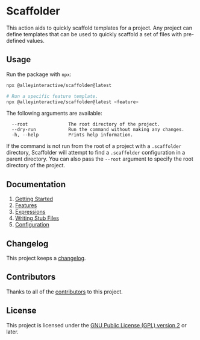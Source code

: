 # Scaffolder

This action aids to quickly scaffold templates for a project. Any project can
define templates that can be used to quickly scaffold a set of files with
pre-defined values.

## Usage

Run the package with `npx`:

```sh
npx @alleyinteractive/scaffolder@latest

# Run a specific feature template.
npx @alleyinteractive/scaffolder@latest <feature>
```

The following arguments are available:

```
  --root               The root directory of the project.
  --dry-run            Run the command without making any changes.
  -h, --help           Prints help information.
```

If the command is not run from the root of a project with a `.scaffolder`
directory, Scaffolder will attempt to find a `.scaffolder` configuration in a
parent directory. You can also pass the `--root` argument to specify the root
directory of the project.

## Documentation

1. [Getting Started](./docs/1-getting-started.md)
2. [Features](./docs/2-features.md)
3. [Expressions](./docs/3-expressions.md)
4. [Writing Stub Files](./docs/4-writing-stub-files.md)
5. [Configuration](./docs/5-configuration.md)

## Changelog

This project keeps a [changelog](CHANGELOG.md).

## Contributors

Thanks to all of the [contributors](../../CONTRIBUTORS.md) to this project.


## License

This project is licensed under the
[GNU Public License (GPL) version 2](LICENSE) or later.
